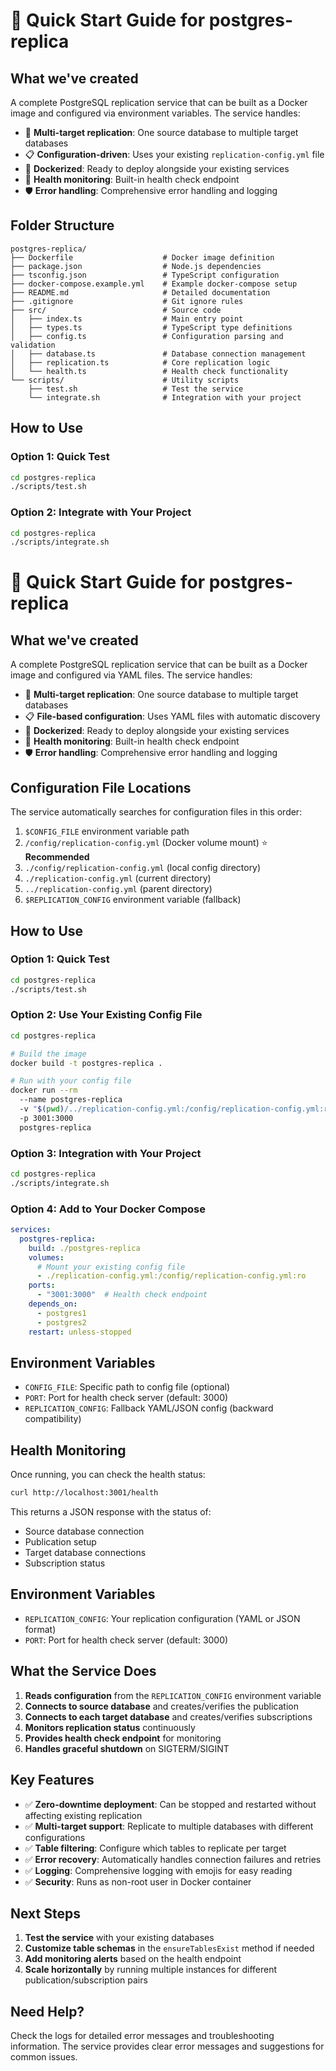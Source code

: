 # 🚀 Quick Start Guide for postgres-replica

## What we've created

A complete PostgreSQL replication service that can be built as a Docker image and configured via environment variables. The service handles:

- 🔄 **Multi-target replication**: One source database to multiple target databases
- 📋 **Configuration-driven**: Uses your existing `replication-config.yml` file
- 🐳 **Dockerized**: Ready to deploy alongside your existing services
- 🏥 **Health monitoring**: Built-in health check endpoint
- 🛡️ **Error handling**: Comprehensive error handling and logging

## Folder Structure

```
postgres-replica/
├── Dockerfile                    # Docker image definition
├── package.json                  # Node.js dependencies
├── tsconfig.json                 # TypeScript configuration
├── docker-compose.example.yml    # Example docker-compose setup
├── README.md                     # Detailed documentation
├── .gitignore                    # Git ignore rules
├── src/                          # Source code
│   ├── index.ts                  # Main entry point
│   ├── types.ts                  # TypeScript type definitions
│   ├── config.ts                 # Configuration parsing and validation
│   ├── database.ts               # Database connection management
│   ├── replication.ts            # Core replication logic
│   └── health.ts                 # Health check functionality
└── scripts/                      # Utility scripts
    ├── test.sh                   # Test the service
    └── integrate.sh              # Integration with your project
```

## How to Use

### Option 1: Quick Test
```bash
cd postgres-replica
./scripts/test.sh
```

### Option 2: Integrate with Your Project
```bash
cd postgres-replica
./scripts/integrate.sh
```

# 🚀 Quick Start Guide for postgres-replica

## What we've created

A complete PostgreSQL replication service that can be built as a Docker image and configured via YAML files. The service handles:

- 🔄 **Multi-target replication**: One source database to multiple target databases
- 📋 **File-based configuration**: Uses YAML files with automatic discovery
- 🐳 **Dockerized**: Ready to deploy alongside your existing services
- 🏥 **Health monitoring**: Built-in health check endpoint
- 🛡️ **Error handling**: Comprehensive error handling and logging

## Configuration File Locations

The service automatically searches for configuration files in this order:

1. `$CONFIG_FILE` environment variable path
2. `/config/replication-config.yml` (Docker volume mount) ⭐ **Recommended**
3. `./config/replication-config.yml` (local config directory)
4. `./replication-config.yml` (current directory)
5. `../replication-config.yml` (parent directory)
6. `$REPLICATION_CONFIG` environment variable (fallback)

## How to Use

### Option 1: Quick Test
```bash
cd postgres-replica
./scripts/test.sh
```

### Option 2: Use Your Existing Config File
```bash
cd postgres-replica

# Build the image
docker build -t postgres-replica .

# Run with your config file
docker run --rm 
  --name postgres-replica 
  -v "$(pwd)/../replication-config.yml:/config/replication-config.yml:ro" 
  -p 3001:3000 
  postgres-replica
```

### Option 3: Integration with Your Project
```bash
cd postgres-replica
./scripts/integrate.sh
```

### Option 4: Add to Your Docker Compose

```yaml
services:
  postgres-replica:
    build: ./postgres-replica
    volumes:
      # Mount your existing config file
      - ./replication-config.yml:/config/replication-config.yml:ro
    ports:
      - "3001:3000"  # Health check endpoint
    depends_on:
      - postgres1
      - postgres2
    restart: unless-stopped
```

## Environment Variables

- `CONFIG_FILE`: Specific path to config file (optional)
- `PORT`: Port for health check server (default: 3000)
- `REPLICATION_CONFIG`: Fallback YAML/JSON config (backward compatibility)

## Health Monitoring

Once running, you can check the health status:

```bash
curl http://localhost:3001/health
```

This returns a JSON response with the status of:
- Source database connection
- Publication setup
- Target database connections
- Subscription status

## Environment Variables

- `REPLICATION_CONFIG`: Your replication configuration (YAML or JSON format)
- `PORT`: Port for health check server (default: 3000)

## What the Service Does

1. **Reads configuration** from the `REPLICATION_CONFIG` environment variable
2. **Connects to source database** and creates/verifies the publication
3. **Connects to each target database** and creates/verifies subscriptions
4. **Monitors replication status** continuously
5. **Provides health check endpoint** for monitoring
6. **Handles graceful shutdown** on SIGTERM/SIGINT

## Key Features

- ✅ **Zero-downtime deployment**: Can be stopped and restarted without affecting existing replication
- ✅ **Multi-target support**: Replicate to multiple databases with different configurations
- ✅ **Table filtering**: Configure which tables to replicate per target
- ✅ **Error recovery**: Automatically handles connection failures and retries
- ✅ **Logging**: Comprehensive logging with emojis for easy reading
- ✅ **Security**: Runs as non-root user in Docker container

## Next Steps

1. **Test the service** with your existing databases
2. **Customize table schemas** in the `ensureTablesExist` method if needed
3. **Add monitoring alerts** based on the health endpoint
4. **Scale horizontally** by running multiple instances for different publication/subscription pairs

## Need Help?

Check the logs for detailed error messages and troubleshooting information. The service provides clear error messages and suggestions for common issues.
